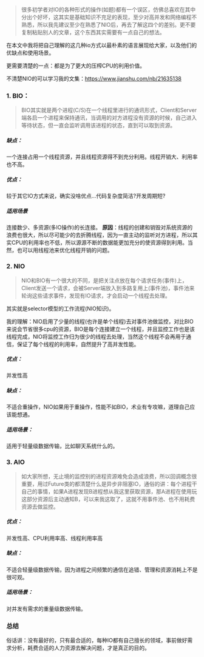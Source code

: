 >很多初学者对IO的各种形式的操作(如题)都有一个误区，仿佛总喜欢在其中分出个好坏，这其实是基础知识不充足的表现，至少对高并发和网络编程不熟悉，所以我先建议至少在熟悉了NIO后，再去了解这四个的差别。更不要复制粘贴别人的文章，这个东西其实需要有一点自己的想法。

在本文中我将把自己理解的这几种io方式以最朴素的语言展现给大家，以及他们的优缺点和使用场景。

更需要清楚的一点：都是为了更大的压榨CPU的利用价值。

不清楚NIO的可以学习我的文集：https://www.jianshu.com/nb/21635138
### 1.  BIO：
>BIO其实就是两个进程(C/S)在一个线程里进行的通讯形式，Client和Server端各启一个进程来保持通讯，当调用的对方进程没有资源的时候，自己进入等待状态，但一直会监听调用该进程的状态，直到可以取到资源。

##### 缺点：
一个连接占用一个线程资源，并且线程资源得不到充分利用。线程开销大、利用率也不高。
##### 优点：
较于其它IO方式来说，确实没啥优点...代码复杂度简洁?开发周期短?
##### 适用场景
连接数少、多资源(多IO操作)的长连接。
**原因**：线程的创建和销毁对系统资源的浪费也很大，所以尽可能少的去折腾线程，因为一直主动的监听对方进程，所以其实CPU的利用率也不低，所以源源不断的数据能更加充分的使资源得到利用。当然，也可以用线程池来优化线程开销的问题。


### 2. NIO
>NIO和BIO有一个很大的不同，是把关注点放在每个请求任务(事件)上，Client发送一个请求，会被Server端放入到多路复用上(事件池)，事件池来轮询这些请求事件，发现有IO请求，才会启动一个线程去处理。

其实就是selector模型的工作流程(NIO知识)。

我的理解：NIO启用了少量的线程(也许是单个线程)去对事件池做监控，对比BIO来说会节省很多cpu的资源，BIO是每个连接建立一个线程，并且监控工作也是该线程完成，NIO将监控工作归为很少的线程去处理，当然这个线程不会再用于通信，保证了每个线程的利用率，自然提升了高并发性能。

##### 优点：
并发性高
##### 缺点：
不适合重操作，NIO如果用于重操作，性能不如BIO，术业有专攻嘛，道理自己应该能想通。
##### 适用场景：
适用于轻量级数据传输，比如聊天系统什么的。

### 3. AIO
>如大家所想，无止境的监控别的进程资源难免会造成浪费，所以回调概念很重要，用过Future类的都清楚什么是异步非阻塞IO，通俗的讲：每个进程干自己的事情，如果A进程发现B进程想从我这里获取资源，那A进程在使用玩这部分资源后主动通知B，可以来我这取了，这就不用事件池、也不用耗费资源去做监控。

##### 优点：
并发性高、CPU利用率高、线程利用率高
##### 缺点：
不适合轻量级数据传输，因为进程之间频繁的通信在追错、管理和资源消耗上不是很可观。
##### 适用场景：
对并发有需求的重量级数据传输。


### 总结
俗话讲：没有最好的，只有最合适的，每种IO都有自己擅长的领域，事前做好需求分析，耗费合适的人力资源去解决问题，才是真正的目的。
